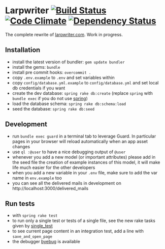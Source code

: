 # Larpwriter [![Build Status](https://travis-ci.org/Florent2/larpwriter.png)](https://travis-ci.org/Florent2/larpwriter) [![Code Climate](https://codeclimate.com/github/Florent2/larpwriter.png)](https://codeclimate.com/github/Florent2/larpwriter) [![Dependency Status](https://gemnasium.com/Florent2/larpwriter.png)](https://gemnasium.com/Florent2/larpwriter)

The complete rewrite of [larpwriter.com](http://www.larpwriter.com). Work in progress.

## Installation

* install the latest version of bundler: `gem update bundler`
* install the gems: `bundle`
* install pre commit hooks: `overcommit .`
* copy `.env.example` to `.env` and set variables within
* copy `config/database.yml.example` to `config/database.yml` and set local db credentials if you want
* create the dev database: `spring rake db:create` (replace `spring` with `bundle exec` if you do not use [spring](https://github.com/jonleighton/spring))
* load the database schema: `spring rake db:schema:load`
* seed the database: `spring rake db:seed`

## Development

* run `bundle exec guard` in a terminal tab to leverage Guard. In particular
pages in your browser will reload automatically when an app asset changes
* use `ql :@user` to have a nice debugging output of `@user`
* whenever you add a new model (or important attributes) please add in the seed
file the creation of example instances of this model, it will make life much
easier for the other developers
* when you add a new variable in your `.env` file, make sure to add the var name
in `env.example` too
* you can see all the delivered mails in development on http://localhost:3000/delivered_mails

## Run tests

* with `spring rake test`
* to run only a single test or tests of a single file, see the new rake tasks given by [single_test](https://github.com/grosser/single_test)
* to see current page content in an integration test, add a line with `save_and_open_page`
* the debugger [byebug](https://github.com/deivid-rodriguez/byebug) is available
